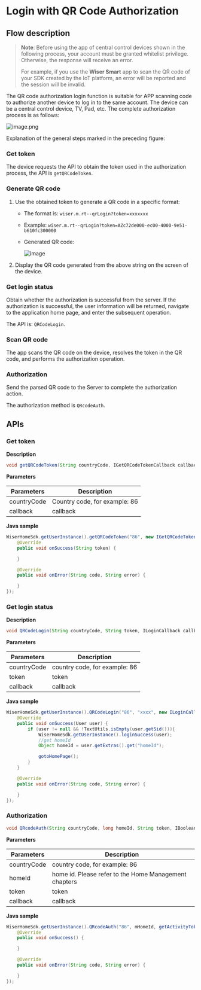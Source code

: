 # Login with QR Code Authorization
## Flow description

> **Note**: Before using the app of central control devices shown in the following process, your account must be granted whitelist privilege. Otherwise, the response will receive an error.
>
> For example, if you use the **Wiser Smart** app to scan the QR code of your SDK created by the IoT platform, an error will be reported and the session will be invalid.

The QR code authorization login function is suitable for APP scanning code to authorize another device to log in to the same account. The device can be a central control device, TV, Pad, etc. The complete authorization process is as follows:

![image.png](https://airtake-public-data-1254153901.cos.ap-shanghai.myqcloud.com/goat/20201228/a5bb7a453bb845dc99d8595d473fcb6a.png)

<!--
```
sequenceDiagram
participant APP
participant Device with QR code
participant Serve
A device with QR code->>Serve: Get token ①
Serve->>Device with QR code: Return token
A device with QR code->>Device with QR code: Generate QR code ②
loop Auth status
	A device with QR code->>Serve: Get login status ③
	Serve->>Device with QR code: Return to login status
end
APP->>Device with QR code: Scan QR code: get token ④
A device with QR code->>APP: Get token
APP->>Serve: Authorization: use token ⑤
Serve->>APP: Authorization success/failure

alt Auth success
Device with QR code->>Device with QR code: Go to the homepage
else
end
```
-->

Explanation of the general steps marked in the preceding figure:

### Get token

The device requests the API to obtain the token used in the authorization process, the API is `getQRCodeToken`.

### Generate QR code

1. Use the obtained token to generate a QR code in a specific format:

	* The format is: `wiser.m.rt--qrLogin?token=xxxxxxx`

	* Example: `wiser.m.rt--qrLogin?token=AZc72de000-ec00-4000-9e51-b610fc300000`

	* Generated QR code:

		![image](./img/2804daa7-bb75-409c-902e-44b511763825.png)

2. Display the QR code generated from the above string on the screen of the device.

### Get login status

Obtain whether the authorization is successful from the server. If the authorization is successful, the user information will be returned, navigate to the application home page, and enter the subsequent operation.

The API is: `QRCodeLogin`.

### Scan QR code

The app scans the QR code on the device, resolves the token in the QR code, and performs the authorization operation.

### Authorization

Send the parsed QR code to the Server to complete the authorization action.

The authorization method is `QRcodeAuth`.

## APIs

### Get token

**Description**

```java
void getQRCodeToken(String countryCode, IGetQRCodeTokenCallback callback);
```

**Parameters**

| **Parameters** | **Description** |
| ---- | ---- |
| countryCode | Country code, for example: 86 |
| callback | callback |

**Java sample**

```java
WiserHomeSdk.getUserInstance().getQRCodeToken("86", new IGetQRCodeTokenCallback() {
	@Override
	public void onSuccess(String token) {

	}

	@Override
	public void onError(String code, String error) {

	}
});
```

### Get login status

**Description**

```Java
void QRCodeLogin(String countryCode, String token, ILoginCallback callback);
```

**Parameters**

| **Parameters** | **Description** |
| ---- | ---- |
| countryCode | country code, for example: 86 |
| token | token |
| callback | callback |

**Java sample**

```java
WiserHomeSdk.getUserInstance().QRCodeLogin("86", "xxxx", new ILoginCallback() {
	@Override
	public void onSuccess(User user) {
		if (user != null && !TextUtils.isEmpty(user.getSid())){
			WiserHomeSdk.getUserInstance().loginSuccess(user);
			//get homeId
			Object homeId = user.getExtras().get("homeId");

			gotoHomePage();
		}
	}

	@Override
	public void onError(String code, String error) {

	}
});
```

### Authorization

```java
void QRcodeAuth(String countryCode, long homeId, String token, IBooleanCallback callback);
```

**Parameters**

| **Parameters** | **Description** |
| ---- | ---- |
| countryCode | country code, for example: 86 |
| homeId | home id. Please refer to the Home Management chapters |
| token | token |
| callback | callback |

**Java sample**

```java
WiserHomeSdk.getUserInstance().QRcodeAuth("86", mHomeId, getActivityToken(), new IBooleanCallback() {
	@Override
	public void onSuccess() {

	}

	@Override
	public void onError(String code, String error) {

	}
});
```